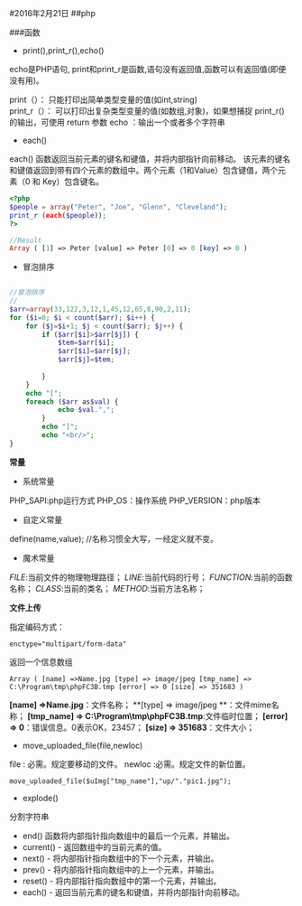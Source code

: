 #2016年2月21日
##php

###函数

 - print(),print_r(),echo()

echo是PHP语句, print和print_r是函数,语句没有返回值,函数可以有返回值(即便没有用)。

print（）：      只能打印出简单类型变量的值(如int,string)  
print_r（）： 可以打印出复杂类型变量的值(如数组,对象)，如果想捕捉 print_r() 的输出，可使用 return 参数 
echo        ：输出一个或者多个字符串

 - each()

each() 函数返回当前元素的键名和键值，并将内部指针向前移动。
该元素的键名和键值返回到带有四个元素的数组中。两个元素（1和Value）包含键值，两个元素（0 和 Key）包含键名。 

```php
<?php
$people = array("Peter", "Joe", "Glenn", "Cleveland");
print_r (each($people));
?>

//Result
Array ( [1] => Peter [value] => Peter [0] => 0 [key] => 0 )
```

 - 冒泡排序

```php
 
//冒泡排序
//
$arr=array(33,122,3,12,1,45,12,65,8,90,2,11);
for ($i=0; $i < count($arr); $i++) { 
    for ($j=$i+1; $j < count($arr); $j++) { 
        if ($arr[$i]>$arr[$j]) {
            $tem=$arr[$i];
            $arr[$i]=$arr[$j];
            $arr[$j]=$tem;
            
        }       
    }
    echo "[";
    foreach ($arr as$val) {         
            echo $val.",";          
        }
        echo "]";
        echo "<br/>";
}
```

**常量**

 - 系统常量

PHP_SAPI:php运行方式
PHP_OS：操作系统
PHP_VERSION：php版本

 - 自定义常量

define(name,value); //名称习惯全大写，一经定义就不变。

 - 魔术常量

_FILE_:当前文件的物理物理路径；
_LINE_:当前代码的行号；
_FUNCTION_:当前的函数名称；
_CLASS_:当前的类名；
_METHOD_:当前方法名称；

    
**文件上传**

指定编码方式：

    enctype="multipart/form-data"

返回一个信息数组

    Array ( [name] =>Name.jpg [type] => image/jpeg [tmp_name] => C:\Program\tmp\phpFC3B.tmp [error] => 0 [size] => 351683 )

**[name] =>Name.jpg**：文件名称；
**[type] => image/jpeg **：文件mime名称；
**[tmp_name] => C:\Program\tmp\phpFC3B.tmp**:文件临时位置；
**[error] => 0**：错误信息。0表示OK，23457；
**[size] => 351683**：文件大小；

 - move_uploaded_file(file,newloc)

file : 必需。规定要移动的文件。
newloc :必需。规定文件的新位置。

    move_uploaded_file($uImg["tmp_name"],"up/"."pic1.jpg");

 - explode()

分割字符串

 - end() 函数将内部指针指向数组中的最后一个元素，并输出。
 - current() - 返回数组中的当前元素的值。
 - next() - 将内部指针指向数组中的下一个元素，并输出。
 - prev() - 将内部指针指向数组中的上一个元素，并输出。
 - reset() - 将内部指针指向数组中的第一个元素，并输出。
 - each() - 返回当前元素的键名和键值，并将内部指针向前移动。 
